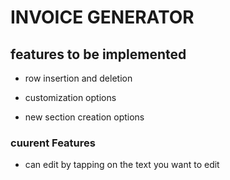 # INVOICE GENERATOR #

## features to be implemented ##

- row insertion and deletion

- customization options

- new section creation options

### cuurent Features ###

- can edit by tapping on the text you want to edit
